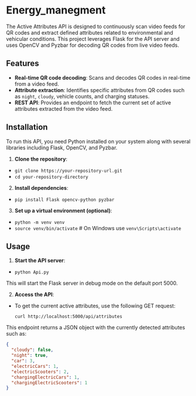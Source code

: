 # Energy_manegment

The Active Attributes API is designed to continuously scan video feeds for QR codes and extract defined attributes related to environmental and vehicular conditions. This project leverages Flask for the API server and uses OpenCV and Pyzbar for decoding QR codes from live video feeds.

## Features

- **Real-time QR code decoding**: Scans and decodes QR codes in real-time from a video feed.
- **Attribute extraction**: Identifies specific attributes from QR codes such as `night`, `cloudy`, vehicle counts, and charging statuses.
- **REST API**: Provides an endpoint to fetch the current set of active attributes extracted from the video feed.

## Installation

To run this API, you need Python installed on your system along with several libraries including Flask, OpenCV, and Pyzbar.

1. **Clone the repository**:
  - `git clone https://your-repository-url.git`
  - `cd your-repository-directory`

2. **Install dependencies**:
  - `pip install Flask opencv-python pyzbar`

3. **Set up a virtual environment (optional)**:
  - `python -m venv venv`
  - `source venv/bin/activate` # On Windows use `venv\Scripts\activate`

## Usage

1. **Start the API server**:
  - `python Api.py`

This will start the Flask server in debug mode on the default port 5000.

2. **Access the API**:
  - To get the current active attributes, use the following GET request:
    ```
    curl http://localhost:5000/api/attributes
    ```
This endpoint returns a JSON object with the currently detected attributes such as:
```json
{
  "cloudy": false,
  "night": true,
  "car": 3,
  "electricCars": 1,
  "electricScooters": 2,
  "chargingElectricCars": 1,
  "chargingElectricScooters": 1
}

